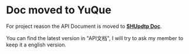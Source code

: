 # Doc moved to YuQue
For project reason the API Document is moved to **[SHUpdtp Doc](https://www.yuque.com/books/share/2242e791-9354-4e37-8695-35997db2c0a6?#)**.

You can find the latest version in "API文档", I will try to ask my member to keep it a english version.